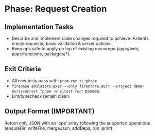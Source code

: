 # Phase: Request Creation

## Implementation Tasks
- Describe and implement code changes required to achieve: Patients create requests; basic validation & server actions.
- Keep ops safe to apply on top of existing monorepo (apps/web, apps/functions, packages/*).

## Exit Criteria
- All new tests pass with: `pnpm run ci:phase`
- `firebase emulators:exec --only firestore,auth --project demo-nurseconnect "pnpm -w vitest run"` passes.
- Lint/typecheck remain clean.

## Output Format (IMPORTANT)
Return only JSON with an 'ops' array following the supported operations (ensureDir, writeFile, mergeJson, addDeps, run, print).
